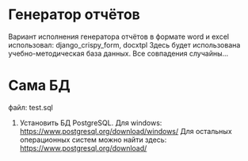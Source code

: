 # Генератор отчётов 
Вариант исполнения генератора отчётов в формате word и excel
использовал: django_crispy_form, docxtpl
Здесь будет использована учебно-методическая база данных. Все совпадения случайны...

# Сама БД
файл: test.sql
1. Установить БД PostgreSQL.
Для windows: https://www.postgresql.org/download/windows/
Для остальных операционных систем можно найти здесь: https://www.postgresql.org/download/







